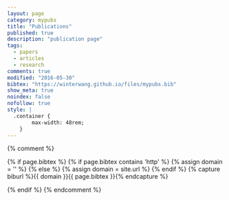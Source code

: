 ```yaml
---
layout: page
category: mypubs
title: "Publications"
published: true
description: "publication page"
tags:
  - papers
  - articles
  - research
comments: true
modified: "2016-05-30"
bibtex: "https://winterwang.github.io/files/mypubs.bib"
show_meta: true
noindex: false
nofollow: true
style: |
  .container {
        max-width: 48rem;
    } 
---
```


{% comment %}
<!-- bibbase.org should work with following code unless you are hosting domain over https. --> 

{% if page.bibtex %}
 {% if page.bibtex contains 'http' %}
  {% assign domain = '' %}
  {% else %}
  {% assign domain = site.url %}
 {% endif %}
 {% capture biburl %}{{ domain }}{{ page.bibtex }}{% endcapture %}
<script src="http://bibbase.org/show?bib={{ biburl | cgi_escape }}&amp;jsonp=1&amp;authorFirst=1"></script>
{% endif %}
{% endcomment %}
